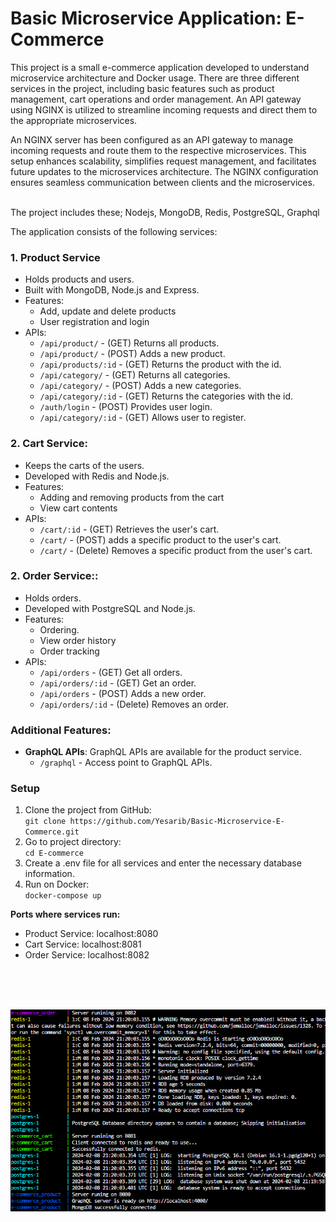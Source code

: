 # Basic Microservice Application: E-Commerce

This project is a small e-commerce application developed to understand microservice architecture and Docker usage. There are three different services in the project, including basic features such as product management, cart operations and order management. An API gateway using NGINX is utilized to streamline incoming requests and direct them to the appropriate microservices.

An NGINX server has been configured as an API gateway to manage incoming requests and route them to the respective microservices. This setup enhances scalability, simplifies request management, and facilitates future updates to the microservices architecture. The NGINX configuration ensures seamless communication between clients and the microservices.

<br />
The project includes these; Nodejs, MongoDB, Redis, PostgreSQL, Graphql

The application consists of the following services:

### 1. Product Service  
- Holds products and users.
- Built with MongoDB, Node.js and Express.
- Features:
  - Add, update and delete products
  - User registration and login
- APIs:
  - `/api/product/` - (GET) Returns all products.
  - `/api/product/` - (POST) Adds a new product.
  - `/api/products/:id` - (GET) Returns the product with the id.
  - `/api/category/` - (GET) Returns all categories.
  - `/api/category/` - (POST) Adds a new categories.
  - `/api/category/:id` - (GET) Returns the categories with the id.
  - `/auth/login` - (POST) Provides user login.
  - `/api/category/:id` - (GET) Allows user to register.

### 2. Cart Service:
- Keeps the carts of the users.
- Developed with Redis and Node.js.
- Features:
  - Adding and removing products from the cart
  - View cart contents
- APIs:
  - `/cart/:id` - (GET) Retrieves the user's cart.
  - `/cart/` - (POST)   adds a specific product to the user's cart.
  - `/cart/` - (Delete) Removes a specific product from the user's cart.
 
### 2. Order Service::
- Holds orders.
- Developed with PostgreSQL and Node.js.
- Features:
  - Ordering.
  - View order history
  - Order tracking
- APIs:
  - `/api/orders` - (GET) Get all orders.
  - `/api/orders/:id` - (GET) Get an order.
  - `/api/orders` - (POST) Adds a new order.
  - `/api/orders/:id` - (Delete) Removes an order.
 


### Additional Features:  
- **GraphQL APIs**: GraphQL APIs are available for the product service.
  - `/graphql` - Access point to GraphQL APIs.
 

### Setup
1. Clone the project from GitHub:  
   `git clone https://github.com/Yesarib/Basic-Microservice-E-Commerce.git`
2. Go to project directory:  
   `cd E-commerce`
3. Create a .env file for all services and enter the necessary database information.
4. Run on Docker:  
   `docker-compose up`

**Ports where services run:**  
- Product Service: localhost:8080
- Cart Service: localhost:8081
- Order Service: localhost:8082


<br />
<br />
<br />


![On Docker](docker-ss.png)
